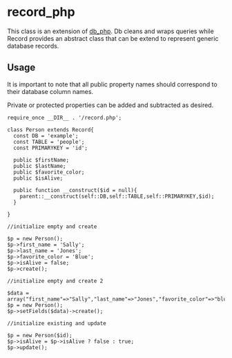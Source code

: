 # record_php

This class is an extension of <a href="https://github.com/outlawstar4761/db_php">db_php</a>. Db cleans and wraps queries while Record provides an abstract class that can be extend to represent generic database records.

## Usage

It is important to note that all public property names should correspond to their database column names.

Private or protected properties can be added and subtracted as desired.

```
require_once __DIR__ . '/record.php';

class Person extends Record{
  const DB = 'example';
  const TABLE = 'people';
  const PRIMARYKEY = 'id';
  
  public $firstName;
  public $lastName;
  public $favorite_color;
  public $isAlive;
  
  public function __construct($id = null){
    parent::__construct(self::DB,self::TABLE,self::PRIMARYKEY,$id);
  }

}

//initialize empty and create

$p = new Person();
$p->first_name = 'Sally';
$p->last_name = 'Jones';
$p->favorite_color = 'Blue';
$p->isAlive = false;
$p->create();

//initialize empty and create 2

$data = array("first_name"=>"Sally","last_name"=>"Jones","favorite_color"=>"blue","isAlive"=>false);
$p = new Person();
$p->setFields($data)->create();

//initialize existing and update

$p = new Person($id);
$p->isAlive = $p->isAlive ? false : true;
$p->update();




```
